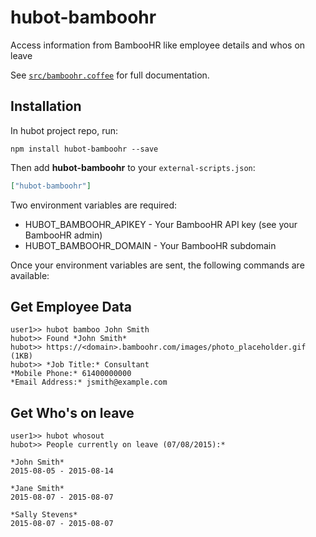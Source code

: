 # hubot-bamboohr

Access information from BambooHR like employee details and whos on leave

See [`src/bamboohr.coffee`](src/bamboohr.coffee) for full documentation.

## Installation

In hubot project repo, run:

`npm install hubot-bamboohr --save`

Then add **hubot-bamboohr** to your `external-scripts.json`:

```json
["hubot-bamboohr"]
```
Two environment variables are required:

- HUBOT_BAMBOOHR_APIKEY - Your BambooHR API key (see your BambooHR admin)
- HUBOT_BAMBOOHR_DOMAIN - Your BambooHR subdomain

Once your environment variables are sent, the following commands are available:

## Get Employee Data

```
user1>> hubot bamboo John Smith
hubot>> Found *John Smith*
hubot>> https://<domain>.bamboohr.com/images/photo_placeholder.gif (1KB)
hubot>> *Job Title:* Consultant
*Mobile Phone:* 61400000000
*Email Address:* jsmith@example.com
```

## Get Who's on leave

```
user1>> hubot whosout
hubot>> People currently on leave (07/08/2015):*

*John Smith*
2015-08-05 - 2015-08-14

*Jane Smith*
2015-08-07 - 2015-08-07

*Sally Stevens*
2015-08-07 - 2015-08-07
```
